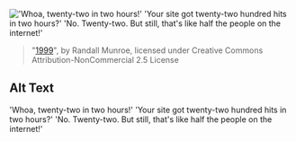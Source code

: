 !['Whoa, twenty-two in two hours!' 'Your site got twenty-two hundred hits in two hours?' 'No. Twenty-two. But still, that's like half the people on the internet!'](https://imgs.xkcd.com/comics/1999.png)
> "[1999](https://xkcd.com/855/)", by Randall Munroe, licensed under Creative Commons Attribution-NonCommercial 2.5 License

## Alt Text
'Whoa, twenty-two in two hours!' 'Your site got twenty-two hundred hits in two hours?' 'No. Twenty-two. But still, that's like half the people on the internet!'
